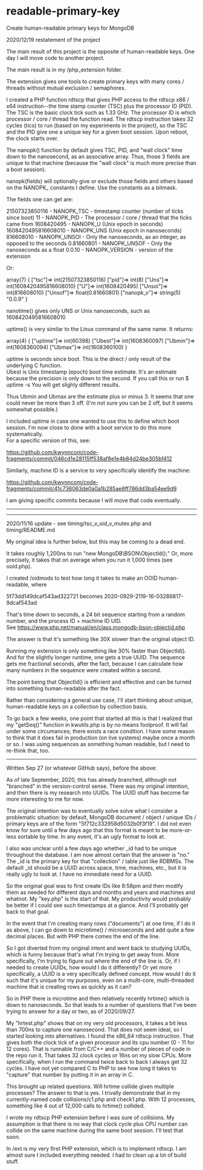 # readable-primary-key
Create human-readable primary keys for MongoDB

2020/12/19 restatement of the project

The main result of this project is the opposite of human-readable keys.  One day I will move code to another project.

The main result is in my /php_extension folder.

The extension gives one tools to create primary keys with many cores / threads without mutual exclusion / semaphores.  

I created a PHP function rdtscp that gives PHP access to the rdtscp x86 / x64 instruction--the time stamp counter (TSC) plus 
the processor ID (PID).  The TSC is the basic clock tick such as 1.33 GHz.  The processor ID is which processor / core / thread the 
function read.  The rdtscp instruction takes 32 cycles (tics) to run (based on my experiments in the project), so the TSC and the PID 
give one a unique key for a given boot session.  Upon reboot, the clock starts over.

The nanopk() function by default gives TSC, PID, and "wall clock" time down to the nanosecond, as an associative array.  Thus, those 3 fields are unique 
to that machine (because the "wall clock" is much more precise than a boot session).

nanopk(fields) will optionally give or exclude those fields and others based on the NANOPK_ constants I define.  Use the constants as a bitmask.

The fields one can get are:


21507323850116      - NANOPK_TSC - timestamp counter (number of ticks since boot)
11                  - NANOPK_PID - The processor / core / thread that the ticks came from 
1608420495          - NANOPK_U   (Unix epoch in seconds)
1608420495816608010 - NANOPK_UNS (Unix epoch in nanoseconds)
          816608010 - NANOPK_UNSOI - Only the nanoseconds, as an integer, as opposed to the seconds
        0.81660801  - NANOPK_UNSOF - Only the nanoseconds as a float
0.0.10              - NANOPK_VERSION - version of the extension

Or:

array(7) {
  ["tsc"]=>
  int(21507323850116)
  ["pid"]=>
  int(8)
  ["Uns"]=>
  int(1608420495816608010)
  ["U"]=>
  int(1608420495)
  ["Unsoi"]=>
  int(816608010)
  ["Unsof"]=>
  float(0.81660801)
  ["nanopk_v"]=>
  string(5) "0.0.9"
}

nanotime() gives only UNS or Unix nanoseconds, such as 1608420495816608010

uptime() is very similar to the Linux command of the same name.  It returns:

array(4) {
  ["uptime"]=>
  int(60398)
  ["Ubest"]=>
  int(1608360097)
  ["Ubmin"]=>
  int(1608360094)
  ["Ubmax"]=>
  int(1608360100)
}

uptime is seconds since boot.  This is the direct / only result of the underlying C function.  
Ubest is Unix timestamp (epoch) boot time estimate.  It's an estimate because the precision is only down to the second.  If you call this or 
run $ uptime -s   You will get slighly different results.

Thus Ubmin and Ubmax are the estimate plus or minus 3.  It seems that one could never be more than 3 off. (I'm not sure you can be 2 off, but it seems 
somewhat possible.)

I included uptime in case one wanted to use this to define which boot session.  I'm now close to done with a boot service to do this more systematically.  
For a specific version of this, see:

https://github.com/kwynncom/code-fragments/commit/046cd1e28115ff538af8e1e4b84d24be305bf412

Similarly, machine ID is a service to very specifically identify the machine:

https://github.com/kwynncom/code-fragments/commit/41c736063de0a0a1b285ae6ff786dd3ba54ee9d9

I am giving specific commits because I will move that code eventually.


*********************
****************
2020/11/16 update - see timing/tsc_v_oid_v_mutex.php and timing/README.md

My original idea is further below, but this may be coming to a dead end.  

It takes roughly 1,200ns to run "new MongoDB\BSON\ObjectId();"  Or, more precisely, it takes that on average when you run it 1,000 times (see ooid.php).

I created /oidmods to test how long it takes to make an OOID human-readable, where 

5f73dd149dcaf543ad322721 becomes 
2020-0929-2119-16-03286817-9dcaf543ad

That's time down to seconds, a 24 bit sequence starting from a random number, and the process ID + machine ID UID.  
See https://www.php.net/manual/en/class.mongodb-bson-objectid.php

The answer is that it's something like 30X slower than the original object ID.  

Running my extension is only something like 30% faster than ObjectId().  And for the slightly longer runtime, one gets a true UUID.  The sequence 
gets me fractional seconds, after the fact, because I can calculate how many numbers in the sequence were created within a second.  

The point being that ObjectId() is efficient and effective and can be turned into something human-readable after the fact.  

Rather than considering a general use case, I'll start thinking about unique, human-readable keys on a collection by collection basis.

To go back a few weeks, one point that started all this is that I realized that my "getSeq()" function in kwutils.php is by no means foolproof.  It 
will fail under some circumances; there exists a race condition.  I have some reason to think that it does fail in production (on live systems) maybe 
once a month or so.  I was using sequences as something human readable, but I need to re-think that, too.

***
Written Sep 27 (or whatever GitHub says), before the above:

As of late September, 2020, this has already branched, although not "branched" in the version-control sense.  There was my original 
intention, and then there is my research into UUIDs.  The UUID stuff has become far more interesting to me for now.

The original intention was to eventually solve solve what I consider a problematic situation: by default, MongoDB document / object / unique IDs / 
primary keys are of the form "5f712c332958d5032b0f3f19".  I did not even know for sure until a few days ago that this format is meant to be 
more-or-less sortable by time.  In any event, it's an ugly format to look at.  

I also was unclear until a few days ago whether _id had to be unique throughout the database.  I am now almost certain that the answer is "no."  
The _id is the primary key for that "collection" / table just like RDBMSs.  The default _id should be a UUID across space, time, machines, etc., but 
it is really ugly to look at.  I have no immediate need for a UUID.

So the original goal was to first create IDs like 8:58pm and then modify them as needed for different days and months and years and machines and 
whatnot.  My "key.php" is the start of that.  My productivity would probably be better if I could see such timestamps at a glance.  And I'll 
probably get back to that goal.  

In the event that I'm creating many rows ("documents") at one time, if I do it as above, I can go down to microtime() / microseconds and add quite a 
few decimal places.  But with PHP there comes the end of the line.  

So I got diverted from my original intent and went back to studying UUIDs, which is funny because that's what I'm trying to get away from.  More 
specifically, I'm trying to figure out where the end of the line is.  Or, if I needed to create UUIDs, how would I do it differently?  Or yet more 
specifically, a UUID is a very specifically defined concept.  How would I do it such that it's unique for my purposes, even on a multi-core, 
multi-threaded machine that is creating rows as quickly as it can?

So in PHP there is microtime and then relatively recently hrtime() which is down to nanoseconds.  So that leads to a number of questions that I've 
been trying to answer for a day or two, as of 2020/09/27.  

My "hrtest.php" shows that on my very old processors, it takes a bit less than 700ns to capture one nanosecond.  That does not seem ideal, so 
I started looking into alternatives.  I found the x86_64 rdtscp instruction.  That gives both the clock tick of a given processor and its cpu number
(0 - 11 for 12 cores).  That is runnable from C/C++ and a number of pieces of code in the repo run it.  That takes 32 clock cycles or 16ns on my 
slow CPUs.  More specifically, when I run the command twice back to back I always get 32 cycles.  I have not yet compared C to PHP to see how long 
it takes to "capture" that number by putting it in an array in C.  

This brought up related questions.  Will hrtime collide given multiple processes?  The answer to that is yes.  I trivally demonstrate that in my 
currently-named code collisions/c1.php and check1.php.  With 12 processes, something like 4 out of 12,000 calls to hrtime() collided.  

I wrote my rdtscp PHP extension before I was sure of collisions. My assumption is that there is no way that clock cycle plus CPU number can collide on 
the same machine during the same boot session.  I'll test that soon.

In /ext is my very first PHP extension, which is to implement rdtscp.  I am almost sure I included everything needed.  I had to clean up a 
lot of build stuff.  
